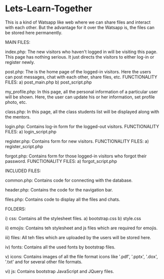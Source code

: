 # Lets-Learn-Together
This is a kind of Watsapp like web where we can share files and interact with each other.
But the advantage for it over the Watsapp is, the files can be stored here permanently.




MAIN FILES:

index.php:
       The new visitors who haven't logged in will be visiting
this page. This page has nothing serious. It just directs the
visitors to either log-in or register newly.

post.php:
       The is the home page of the logged-in visitors. Here the
users can post messages, chat with each other, share files, etc.
         FUNCTIONALITY FILES:
                  a) post_main.php
                  b) post_script.php

my_profile.php:
       In this page, all the personal information of a particular
user will be shown. Here, the user can update his or her
information, set profile photo, etc.

class.php:
       In this page, all the class students list will be displayed
along with the mentors.

login.php:
       Contains log-in form for the logged-out visitors.
           FUNCTIONALITY FILES:
                  a) login_script.php

register.php:
       Contains form for new visitors.
           FUNCTIONALITY FILES:
                  a) register_script.php
       
forgot.php:
       Contains form for those logged-in visitors who forgot their
password.
           FUNCTIONALITY FILES:
                  a) forgot_script.php




INCLUDED FILES:

common.php:
        Contains code for connecting with the database.
        
header.php:
        Contains the code for the navigation bar.
        
files.php:
        Contains code to display all the files and chats.
        




FOLDERS:

i) css: Contains all the stylesheet files.
            a) bootstrap.css
            b) style.css

ii) emojis: Contains teh stylesheet and js files which are
            required for emojis.
            
iii) files: All teh files which are uploaded by the users
            will be stored here.
            
iv) fonts: Contains all the used fonts by bootstrap files.

v) icons: Contains images of all the file format icons like
          '.pdf', '.pptx', '.dox', '.txt' and for several other
          file formats.
          
vi) js: Contains bootstrap JavaScript and JQuery files.



